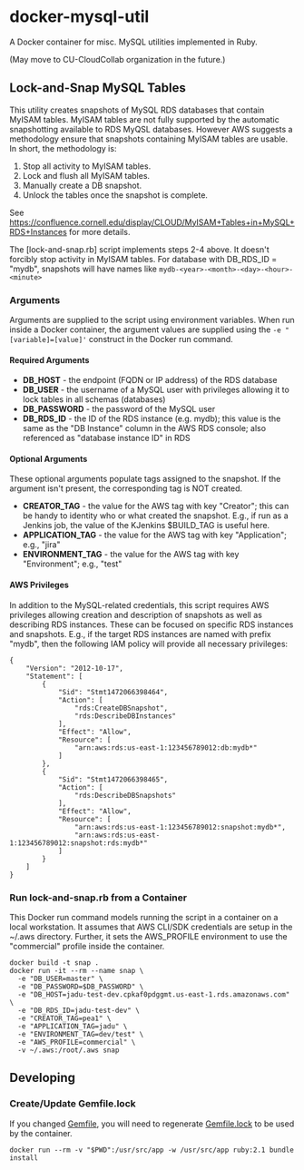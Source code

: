 # docker-mysql-util

A Docker container for misc. MySQL utilities implemented in Ruby.

(May move to CU-CloudCollab organization in the future.)

## Lock-and-Snap MySQL Tables

This utility creates snapshots of MySQL RDS databases that contain MyISAM tables. MyISAM tables are not fully supported by the automatic snapshotting available to RDS MyQSL databases. However AWS suggests a methodology ensure that snapshots containing MyISAM tables are usable. In short, the methodology is:

1. Stop all activity to MyISAM tables.
2. Lock and flush all MyISAM tables.
3. Manually create a DB snapshot.
4. Unlock the tables once the snapshot is complete.

See https://confluence.cornell.edu/display/CLOUD/MyISAM+Tables+in+MySQL+RDS+Instances for more details.

The [lock-and-snap.rb] script implements steps 2-4 above. It doesn't forcibly stop activity in MyISAM tables. For database with DB_RDS_ID = "mydb", snapshots will have names like `mydb-<year>-<month>-<day>-<hour>-<minute>`

### Arguments

Arguments are supplied to the script using environment variables. When run inside a Docker container, the argument values are supplied using the `-e "[variable]=[value]'` construct in the Docker run command.

#### Required Arguments

* **DB_HOST** - the endpoint (FQDN or IP address) of the RDS database
* **DB_USER** - the username of a MySQL user with privileges allowing it to lock tables in all schemas (databases)
* **DB_PASSWORD** - the password of the MySQL user
* **DB_RDS_ID** - the ID of the RDS instance (e.g. mydb); this value is the same as the "DB Instance" column in the AWS RDS console; also referenced as "database instance ID" in RDS

#### Optional Arguments

These optional arguments populate tags assigned to the snapshot. If the argument isn't present, the corresponding tag is NOT created.

* **CREATOR_TAG** - the value for the AWS tag with key "Creator"; this can be handy to identity who or what created the snapshot. E.g., if run as a Jenkins job, the value of the KJenkins $BUILD_TAG is useful here.
* **APPLICATION_TAG** - the value for the AWS tag with key "Application"; e.g., "jira"
* **ENVIRONMENT_TAG** - the value for the AWS tag with key "Environment"; e.g., "test"

#### AWS Privileges

In addition to the MySQL-related credentials, this script requires AWS privileges allowing creation and description of snapshots as well as describing RDS instances. These can be focused on specific RDS instances and snapshots. E.g., if the target RDS instances are named with prefix "mydb", then the following IAM policy will provide all necessary privileges:

```
{
    "Version": "2012-10-17",
    "Statement": [
        {
            "Sid": "Stmt1472066398464",
            "Action": [
                "rds:CreateDBSnapshot",
                "rds:DescribeDBInstances"
            ],
            "Effect": "Allow",
            "Resource": [
                "arn:aws:rds:us-east-1:123456789012:db:mydb*"
            ]
        },
        {
            "Sid": "Stmt1472066398465",
            "Action": [
                "rds:DescribeDBSnapshots"
            ],
            "Effect": "Allow",
            "Resource": [
                "arn:aws:rds:us-east-1:123456789012:snapshot:mydb*",
                "arn:aws:rds:us-east-1:123456789012:snapshot:rds:mydb*"
            ]
        }
    ]
}

```

### Run lock-and-snap.rb from a Container

This Docker run command models running the script in a container on a local workstation. It assumes that AWS CLI/SDK credentials are setup in the ~/.aws directory. Further, it sets the AWS_PROFILE environment to use the "commercial" profile inside the container.

```
docker build -t snap .
docker run -it --rm --name snap \
  -e "DB_USER=master" \
  -e "DB_PASSWORD=$DB_PASSWORD" \
  -e "DB_HOST=jadu-test-dev.cpkaf0pdggmt.us-east-1.rds.amazonaws.com" \
  -e "DB_RDS_ID=jadu-test-dev" \
  -e "CREATOR_TAG=pea1" \
  -e "APPLICATION_TAG=jadu" \
  -e "ENVIRONMENT_TAG=dev/test" \
  -e "AWS_PROFILE=commercial" \
  -v ~/.aws:/root/.aws snap
```

## Developing

### Create/Update Gemfile.lock

If you changed [Gemfile](Gemfile), you will need to regenerate [Gemfile.lock](Gemfile.lock) to be used by the container.

```
docker run --rm -v "$PWD":/usr/src/app -w /usr/src/app ruby:2.1 bundle install
```